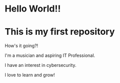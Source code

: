 # Hello World!!
# This is my first repository
How's it going?! 

I'm a musician and aspiring IT Professional. 

I have an interest in cybersecurity. 

I love to learn and grow!

